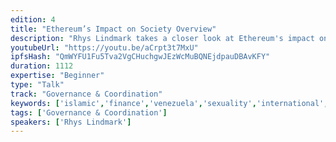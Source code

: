 ```yaml
---
edition: 4
title: "Ethereum’s Impact on Society Overview"
description: "Rhys Lindmark takes a closer look at Ethereum's impact on society."
youtubeUrl: "https://youtu.be/aCrpt3t7MxU"
ipfsHash: "QmWYFU1Fu5Tva2VgCHuchgwJEzWcMuBQNEjdpauDBAvKFY"
duration: 1112
expertise: "Beginner"
type: "Talk"
track: "Governance & Coordination"
keywords: ['islamic','finance','venezuela','sexuality','international','law','identity']
tags: ['Governance & Coordination']
speakers: ['Rhys Lindmark']
---
```

